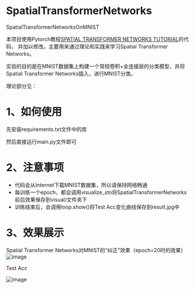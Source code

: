 # SpatialTransformerNetworks
SpatialTransformerNetworksOnMNIST

本项目使用Pytorch教程[SPATIAL TRANSFORMER NETWORKS TUTORIAL](https://pytorch.org/tutorials/intermediate/spatial_transformer_tutorial.html#depicting-spatial-transformer-networks)的代码，
并加以修改。主要用来通过理论和实践来学习Spatial Transformer Networks。

实验的目的是在MNIST数据集上构建一个常规卷积+全连接层的分类模型，并将Spatial Transformer Networks插入，进行MNIST分类。

理论部分见：[]()

# 1、如何使用
先安装requirements.txt文件中的库

然后直接运行main.py文件即可

# 2、注意事项
- 代码会从Internet下载MNIST数据集，所以请保持网络畅通
- 每训练一个epoch，都会调用visualize_stn将SpatialTransformerNetworks前后效果保存到visual/文件夹下
- 训练结束后，会调用loop.show()将Test Acc变化曲线保存到result.jpg中

# 3、效果展示
Spatial Transformer Networks对MNIST的“纠正”效果（epoch=20时的效果）
![image](https://user-images.githubusercontent.com/48787805/191738390-e3719912-7b62-469e-a7d8-d298914927f6.png)


Test Acc

![image](https://user-images.githubusercontent.com/48787805/191738313-15b6711b-d21e-4d31-80f8-fef993d7aee2.png)
